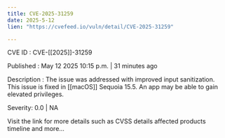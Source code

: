 ```yaml
---
title: CVE-2025-31259
date: 2025-5-12
lien: "https://cvefeed.io/vuln/detail/CVE-2025-31259"

---
```


CVE ID : CVE-[[2025]]-31259

Published :  May 12
2025
10:15 p.m. | 31 minutes ago

Description : The issue was addressed with improved input sanitization. This issue is fixed in [[macOS]] Sequoia 15.5. An app may be able to gain elevated privileges.

Severity: 0.0 | NA

Visit the link for more details
such as CVSS details
affected products
timeline
and more...
